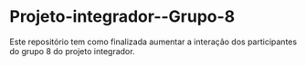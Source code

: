 # Projeto-integrador--Grupo-8
Este repositório tem como finalizada aumentar a interação dos participantes do grupo 8 do projeto integrador. 
